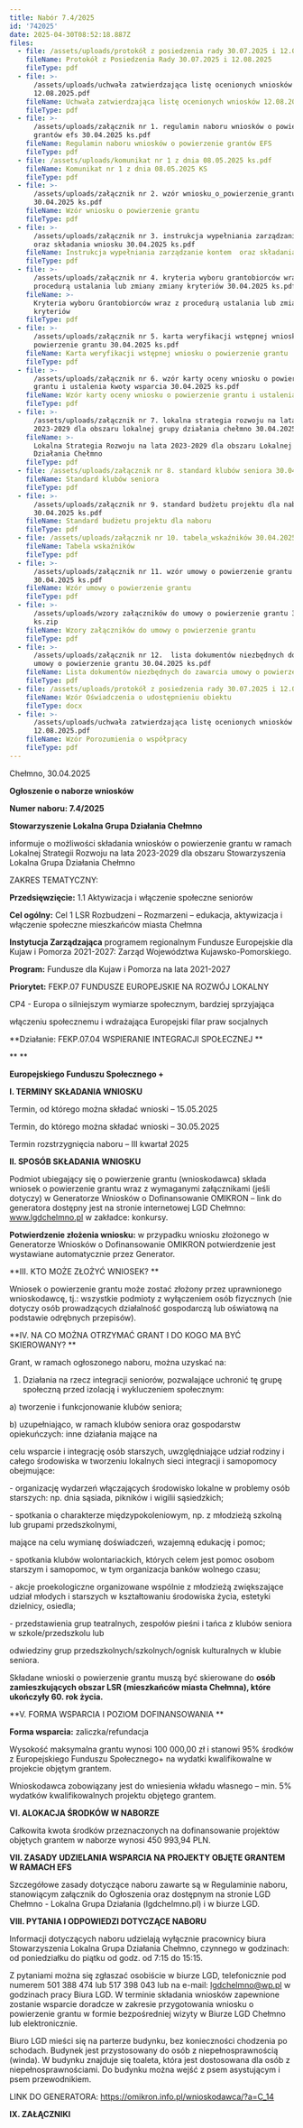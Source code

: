 ```yaml
---
title: Nabór 7.4/2025
id: '742025'
date: 2025-04-30T08:52:18.887Z
files:
  - file: /assets/uploads/protokół z posiedzenia rady 30.07.2025 i 12.08.2025.pdf
    fileName: Protokół z Posiedzenia Rady 30.07.2025 i 12.08.2025
    fileType: pdf
  - file: >-
      /assets/uploads/uchwała zatwierdzająca listę ocenionych wniosków
      12.08.2025.pdf
    fileName: Uchwała zatwierdzająca listę ocenionych wniosków 12.08.2025
    fileType: pdf
  - file: >-
      /assets/uploads/załącznik nr 1. regulamin naboru wniosków o powierzenie
      grantów efs 30.04.2025 ks.pdf
    fileName: Regulamin naboru wniosków o powierzenie grantów EFS
    fileType: pdf
  - file: /assets/uploads/komunikat nr 1 z dnia 08.05.2025 ks.pdf
    fileName: Komunikat nr 1 z dnia 08.05.2025 KS
    fileType: pdf
  - file: >-
      /assets/uploads/załącznik nr 2. wzór wniosku_o_powierzenie_grantu
      30.04.2025 ks.pdf
    fileName: Wzór wniosku o powierzenie grantu
    fileType: pdf
  - file: >-
      /assets/uploads/załącznik nr 3. instrukcja wypełniania zarządzanie kontem 
      oraz składania wniosku 30.04.2025 ks.pdf
    fileName: Instrukcja wypełniania zarządzanie kontem  oraz składania wniosku
    fileType: pdf
  - file: >-
      /assets/uploads/załącznik nr 4. kryteria wyboru grantobiorców wraz z
      procedurą ustalania lub zmiany zmiany kryteriów 30.04.2025 ks.pdf
    fileName: >-
      Kryteria wyboru Grantobiorców wraz z procedurą ustalania lub zmiany zmiany
      kryteriów
    fileType: pdf
  - file: >-
      /assets/uploads/załącznik nr 5. karta weryfikacji wstępnej wniosku o
      powierzenie grantu 30.04.2025 ks.pdf
    fileName: Karta weryfikacji wstępnej wniosku o powierzenie grantu
    fileType: pdf
  - file: >-
      /assets/uploads/załącznik nr 6. wzór karty oceny wniosku o powierzenie
      grantu i ustalenia kwoty wsparcia 30.04.2025 ks.pdf
    fileName: Wzór karty oceny wniosku o powierzenie grantu i ustalenia kwoty wsparcia
    fileType: pdf
  - file: >-
      /assets/uploads/załącznik nr 7. lokalna strategia rozwoju na lata
      2023-2029 dla obszaru lokalnej grupy działania chełmno 30.04.2025 ks.pdf
    fileName: >-
      Lokalna Strategia Rozwoju na lata 2023-2029 dla obszaru Lokalnej Grupy
      Działania Chełmno
    fileType: pdf
  - file: /assets/uploads/załącznik nr 8. standard klubów seniora 30.04.2025 ks.pdf
    fileName: Standard klubów seniora
    fileType: pdf
  - file: >-
      /assets/uploads/załącznik nr 9. standard budżetu projektu dla naboru
      30.04.2025 ks.pdf
    fileName: Standard budżetu projektu dla naboru
    fileType: pdf
  - file: /assets/uploads/załącznik nr 10. tabela_wskaźników 30.04.2025 ks.pdf
    fileName: Tabela wskaźników
    fileType: pdf
  - file: >-
      /assets/uploads/załącznik nr 11. wzór umowy o powierzenie grantu
      30.04.2025 ks.pdf
    fileName: Wzór umowy o powierzenie grantu
    fileType: pdf
  - file: >-
      /assets/uploads/wzory załączników do umowy o powierzenie grantu 30.04.2025
      ks.zip
    fileName: Wzory załączników do umowy o powierzenie grantu
    fileType: pdf
  - file: >-
      /assets/uploads/załącznik nr 12.  lista dokumentów niezbędnych do zawarcia
      umowy o powierzenie grantu 30.04.2025 ks.pdf
    fileName: Lista dokumentów niezbędnych do zawarcia umowy o powierzenie grantu
    fileType: pdf
  - file: /assets/uploads/protokół z posiedzenia rady 30.07.2025 i 12.08.2025.pdf
    fileName: Wzór Oświadczenia o udostępnieniu obiektu
    fileType: docx
  - file: >-
      /assets/uploads/uchwała zatwierdzająca listę ocenionych wniosków
      12.08.2025.pdf
    fileName: Wzór Porozumienia o współpracy
    fileType: pdf
---
```

Chełmno, 30.04.2025

**Ogłoszenie o naborze wniosków**

**Numer naboru: 7.4/2025**

**Stowarzyszenie Lokalna Grupa Działania Chełmno**

informuje o możliwości składania wniosków o powierzenie grantu
 w ramach
 Lokalnej Strategii Rozwoju na lata 2023-2029 dla obszaru Stowarzyszenia Lokalna Grupa Działania Chełmno 

ZAKRES TEMATYCZNY: 

**Przedsięwzięcie:** 1.1 Aktywizacja i włączenie społeczne seniorów 

**Cel ogólny:** Cel  1 LSR Rozbudzeni – Rozmarzeni – edukacja, aktywizacja i włączenie społeczne mieszkańców miasta Chełmna

**Instytucja Zarządzająca** programem regionalnym Fundusze Europejskie dla Kujaw i Pomorza 2021-2027: Zarząd Województwa Kujawsko-Pomorskiego.

**Program:** Fundusze dla Kujaw i Pomorza na lata 2021-2027

**Priorytet:** FEKP.07 FUNDUSZE EUROPEJSKIE NA ROZWÓJ LOKALNY

CP4 - Europa o silniejszym wymiarze społecznym, bardziej sprzyjająca 

włączeniu społecznemu i wdrażająca Europejski filar praw socjalnych

**Działanie: FEKP.07.04 WSPIERANIE INTEGRACJI SPOŁECZNEJ
**

\*\*
\*\*

**Europejskiego Funduszu Społecznego +**

**I. TERMINY SKŁADANIA WNIOSKU**

Termin, od którego można składać wnioski –  15.05.2025

Termin, do którego można składać wnioski – 30.05.2025

Termin rozstrzygnięcia naboru – III kwartał 2025

**II. SPOSÓB SKŁADANIA WNIOSKU**

Podmiot ubiegający się o powierzenie grantu (wnioskodawca) składa wniosek o powierzenie grantu wraz z wymaganymi załącznikami (jeśli dotyczy) w Generatorze Wniosków o Dofinansowanie OMIKRON – link do generatora dostępny jest na stronie internetowej LGD Chełmno: www.lgdchelmno.pl w zakładce: konkursy.

**Potwierdzenie złożenia wniosku:** w przypadku wniosku złożonego w Generatorze Wniosków o Dofinansowanie OMIKRON potwierdzenie jest wystawiane automatycznie przez Generator. 

**III. KTO MOŻE ZŁOŻYĆ WNIOSEK? **

Wniosek o powierzenie grantu może zostać złożony przez uprawnionego wnioskodawcę, tj.: wszystkie podmioty z wyłączeniem osób fizycznych (nie dotyczy osób prowadzących działalność gospodarczą lub oświatową na podstawie odrębnych przepisów).

**IV. NA CO MOŻNA OTRZYMAĆ GRANT I DO KOGO MA BYĆ SKIEROWANY? **  

Grant, w ramach ogłoszonego naboru, można uzyskać na:

1. Działania na rzecz integracji seniorów, pozwalające uchronić tę grupę społeczną przed izolacją i wykluczeniem społecznym:

a) tworzenie i funkcjonowanie klubów seniora;

b)  uzupełniająco, w ramach klubów seniora oraz gospodarstw opiekuńczych: inne działania mające na

celu wsparcie i integrację osób starszych, uwzględniające udział rodziny i całego środowiska w tworzeniu lokalnych sieci integracji i samopomocy obejmujące:

\- organizację wydarzeń włączających środowisko lokalne w problemy osób starszych: np. dnia sąsiada, pikników i wigilii sąsiedzkich;

\- spotkania o charakterze międzypokoleniowym, np. z młodzieżą szkolną lub grupami przedszkolnymi,

mające na celu wymianę doświadczeń, wzajemną edukację i pomoc;

\- spotkania klubów wolontariackich, których celem jest pomoc osobom starszym i samopomoc, w tym organizacja banków wolnego czasu;

\- akcje proekologiczne organizowane wspólnie z młodzieżą zwiększające udział młodych i starszych w kształtowaniu środowiska życia, estetyki dzielnicy, osiedla;

\- przedstawienia grup teatralnych, zespołów pieśni i tańca z klubów seniora w szkole/przedszkolu lub

odwiedziny grup przedszkolnych/szkolnych/ognisk kulturalnych w klubie seniora.

Składane wnioski o powierzenie grantu muszą być skierowane do **osób zamieszkujących obszar LSR (mieszkańców miasta Chełmna), które ukończyły 60. rok życia.**

**V. FORMA WSPARCIA I POZIOM DOFINANSOWANIA **

**Forma wsparcia:** zaliczka/refundacja 

Wysokość maksymalna grantu wynosi 100 000,00 zł i stanowi 95% środków z Europejskiego Funduszu Społecznego+ na wydatki kwalifikowalne w projekcie objętym grantem. 

Wnioskodawca zobowiązany jest do wniesienia wkładu własnego – min. 5% wydatków kwalifikowalnych projektu objętego grantem. 

**VI. ALOKACJA ŚRODKÓW W NABORZE**

Całkowita kwota środków przeznaczonych na dofinansowanie projektów objętych grantem w naborze wynosi 450 993,94 PLN.

**VII. ZASADY UDZIELANIA WSPARCIA NA PROJEKTY OBJĘTE GRANTEM W RAMACH EFS**

Szczegółowe zasady dotyczące naboru zawarte są w Regulaminie naboru, stanowiącym załącznik do Ogłoszenia oraz dostępnym na stronie LGD Chełmno - Lokalna Grupa Działania (lgdchelmno.pl) i w biurze LGD.  

**VIII. PYTANIA I ODPOWIEDZI DOTYCZĄCE NABORU**

Informacji dotyczących naboru udzielają wyłącznie pracownicy biura Stowarzyszenia Lokalna Grupa Działania Chełmno, czynnego w godzinach: od poniedziałku do piątku od godz. od 7:15 do 15:15. 

Z pytaniami można się zgłaszać osobiście w biurze LGD, telefonicznie pod numerem 501 388 474 lub 517 398 043 lub na e-mail: lgdchelmno@wp.pl w godzinach pracy Biura LGD. W terminie składania wniosków zapewnione zostanie wsparcie doradcze w zakresie przygotowania wniosku o powierzenie grantu w formie bezpośredniej wizyty w Biurze LGD Chełmno lub elektronicznie.

Biuro LGD mieści się na parterze budynku, bez konieczności chodzenia po schodach. Budynek jest przystosowany do osób z niepełnosprawnością (winda). W budynku znajduje się toaleta, która jest dostosowana dla osób z niepełnosprawnościami. Do budynku można wejść z psem asystującym i psem przewodnikiem. 

LINK DO GENERATORA: <https://omikron.info.pl/wnioskodawca/?a=C_14>

**IX. ZAŁĄCZNIKI**
